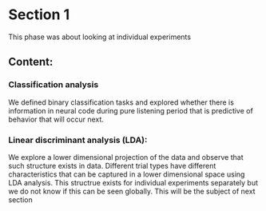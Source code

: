 Section 1
=======================

This phase was about looking at individual experiments

## Content:

### Classification analysis
We defined binary classification tasks and explored whether there is information in neural code during pure listening period that is predictive of behavior that will occur next.

### Linear discriminant analysis (LDA):
We explore a lower dimensional projection of the data and observe that such structure exists in data.  Different trial types have different characteristics that can be captured in a lower dimensional space using LDA analysis.  This structrue exists for individual experiments separately but we do not know if this can be seen globally.  This will be the subject of next section
